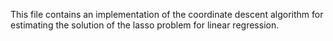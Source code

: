 This file contains an implementation of the coordinate descent algorithm for estimating the solution of the lasso problem for linear regression.